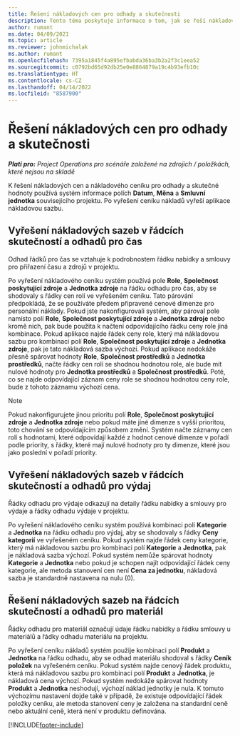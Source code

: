 ```yaml
---
title: Řešení nákladových cen pro odhady a skutečnosti
description: Tento téma poskytuje informace o tom, jak se řeší nákladové ceny pro odhady a skutečné hodnoty.
author: rumant
ms.date: 04/09/2021
ms.topic: article
ms.reviewer: johnmichalak
ms.author: rumant
ms.openlocfilehash: 7395a1845f4a895efbabda36ba3b2a2f3c1eea52
ms.sourcegitcommit: c0792bd65d92db25e0e8864879a19c4b93efb10c
ms.translationtype: HT
ms.contentlocale: cs-CZ
ms.lasthandoff: 04/14/2022
ms.locfileid: "8587900"
---
```

# <a name="resolving-cost-prices-for-estimates-and-actuals"></a>Řešení nákladových cen pro odhady a skutečnosti

_**Platí pro:** Project Operations pro scénáře založené na zdrojích / položkách, které nejsou na skladě_

K řešení nákladových cen a nákladového ceníku pro odhady a skutečné hodnoty používá systém informace polích **Datum**, **Měna** a **Smluvní jednotka** souvisejícího projektu. Po vyřešení ceníku nákladů vyřeší aplikace nákladovou sazbu.

## <a name="resolving-cost-rates-on-actual-and-estimate-lines-for-time"></a>Vyřešení nákladových sazeb v řádcích skutečností a odhadů pro čas

Odhad řádků pro čas se vztahuje k podrobnostem řádku nabídky a smlouvy pro přiřazení času a zdrojů v projektu.

Po vyřešení nákladového ceníku systém používá pole **Role**, **Společnost poskytující zdroje** a **Jednotka zdroje** na řádku odhadu pro čas, aby se shodovaly s řádky cen rolí ve vyřešeném ceníku. Tato párování předpokládá, že se používáte předem připravené cenové dimenze pro personální náklady. Pokud jste nakonfigurovali systém, aby pároval pole namísto polí **Role**, **Společnost poskytující zdroje** a **Jednotka zdroje** nebo kromě nich, pak bude použita k načtení odpovídajícího řádku ceny role jiná kombinace. Pokud aplikace najde řádek ceny role, který má nákladovou sazbu pro kombinaci polí **Role**, **Společnost poskytující zdroje** a **Jednotka zdroje**, pak je tato nákladová sazba výchozí. Pokud aplikace nedokáže přesně spárovat hodnoty **Role**, **Společnost prostředků** a **Jednotka prostředků**, načte řádky cen rolí se shodnou hodnotou role, ale bude mít nulové hodnoty pro **Jednotka prostředků** a **Společnost prostředků**. Poté, co se najde odpovídající záznam ceny role se shodnou hodnotou ceny role, bude z tohoto záznamu výchozí cena. 

> [!NOTE]
> Pokud nakonfigurujete jinou prioritu polí **Role**, **Společnost poskytující zdroje** a **Jednotka zdroje** nebo pokud máte jiné dimenze s vyšší prioritou, toto chování se odpovídajícím způsobem změní. Systém načte záznamy cen rolí s hodnotami, které odpovídají každé z hodnot cenové dimenze v pořadí podle priority, s řádky, které mají nulové hodnoty pro ty dimenze, které jsou jako poslední v pořadí priority.

## <a name="resolving-cost-rates-on-actual-and-estimate-lines-for-expense"></a>Vyřešení nákladových sazeb v řádcích skutečností a odhadů pro výdaj

Řádky odhadu pro výdaje odkazují na detaily řádku nabídky a smlouvy pro výdaje a řádky odhadu výdaje v projektu.

Po vyřešení nákladového ceníku systém používá kombinaci polí **Kategorie** a **Jednotka** na řádku odhadu pro výdaj, aby se shodovaly s řádky **Ceny kategorií** ve vyřešeném ceníku. Pokud systém najde řádek ceny kategorie, který má nákladovou sazbu pro kombinaci polí **Kategorie** a **Jednotka**, pak je nákladová sazba výchozí. Pokud systém nemůže spárovat hodnoty **Kategorie** a **Jednotka** nebo pokud je schopen najít odpovídající řádek ceny kategorie, ale metoda stanovení cen není **Cena za jednotku**, nákladová sazba je standardně nastavena na nulu (0).

## <a name="resolving-cost-rates-on-actual-and-estimate-lines-for-material"></a>Řešení nákladových sazeb na řádcích skutečností a odhadů pro materiál

Řádky odhadu pro materiál označují údaje řádku nabídky a řádku smlouvy u materiálů a řádky odhadu materiálu na projektu.

Po vyřešení ceníku nákladů systém použije kombinaci polí **Produkt** a **Jednotka** na řádku odhadu, aby se odhad materiálu shodoval s řádky **Ceník položek** na vyřešeném ceníku. Pokud systém najde cenový řádek produktu, která má nákladovou sazbu pro kombinaci polí **Produkt** a **Jednotka**, je nákladová cena výchozí. Pokud systém nedokáže spárovat hodnoty **Produkt** a **Jednotka** neshodují, výchozí náklad jednotky je nula. K tomuto výchozímu nastavení dojde také v případě, že existuje odpovídající řádek položky ceníku, ale metoda stanovení ceny je založena na standardní ceně nebo aktuální ceně, která není v produktu definována.

[!INCLUDE[footer-include](../includes/footer-banner.md)]

